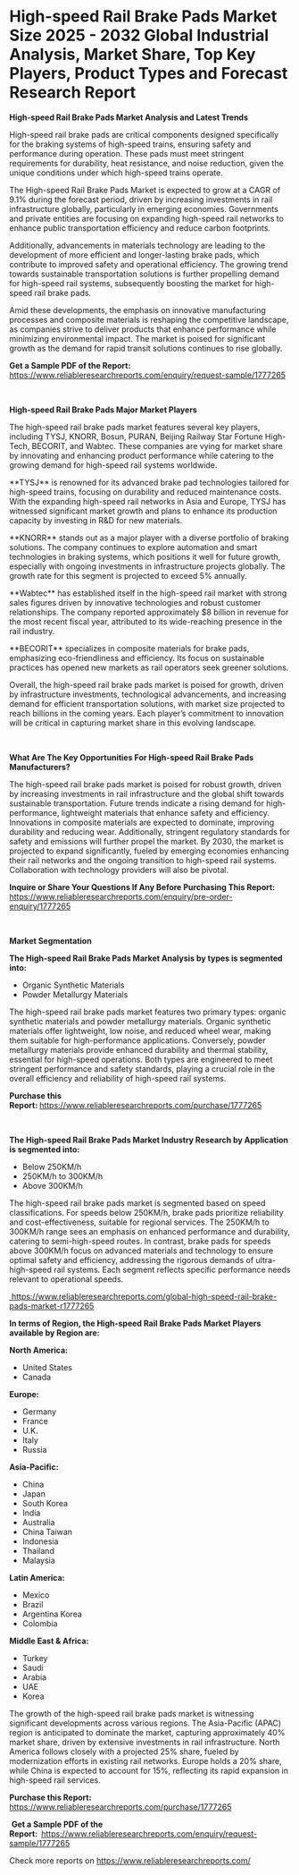 <p><h1>High-speed Rail Brake Pads Market Size 2025 - 2032 Global Industrial Analysis, Market Share, Top Key Players, Product Types and Forecast Research Report</h1></p><p><strong>High-speed Rail Brake Pads Market Analysis and Latest Trends</strong></p>
<p><p>High-speed rail brake pads are critical components designed specifically for the braking systems of high-speed trains, ensuring safety and performance during operation. These pads must meet stringent requirements for durability, heat resistance, and noise reduction, given the unique conditions under which high-speed trains operate. </p><p>The High-speed Rail Brake Pads Market is expected to grow at a CAGR of 9.1% during the forecast period, driven by increasing investments in rail infrastructure globally, particularly in emerging economies. Governments and private entities are focusing on expanding high-speed rail networks to enhance public transportation efficiency and reduce carbon footprints. </p><p>Additionally, advancements in materials technology are leading to the development of more efficient and longer-lasting brake pads, which contribute to improved safety and operational efficiency. The growing trend towards sustainable transportation solutions is further propelling demand for high-speed rail systems, subsequently boosting the market for high-speed rail brake pads. </p><p>Amid these developments, the emphasis on innovative manufacturing processes and composite materials is reshaping the competitive landscape, as companies strive to deliver products that enhance performance while minimizing environmental impact. The market is poised for significant growth as the demand for rapid transit solutions continues to rise globally.</p></p>
<p><strong>Get a Sample PDF of the Report:&nbsp;</strong> <a href="https://www.reliableresearchreports.com/enquiry/request-sample/1777265?utm_campaign=3083&utm_medium=2&utm_source=Github&utm_content=ia&utm_term=31032025&utm_id=high-speed-rail-brake-pads">https://www.reliableresearchreports.com/enquiry/request-sample/1777265</a></p>
<p>&nbsp;</p>
<p><strong>High-speed Rail Brake Pads Major Market Players</strong></p>
<p><p>The high-speed rail brake pads market features several key players, including TYSJ, KNORR, Bosun, PURAN, Beijing Railway Star Fortune High-Tech, BECORIT, and Wabtec. These companies are vying for market share by innovating and enhancing product performance while catering to the growing demand for high-speed rail systems worldwide.</p><p>**TYSJ** is renowned for its advanced brake pad technologies tailored for high-speed trains, focusing on durability and reduced maintenance costs. With the expanding high-speed rail networks in Asia and Europe, TYSJ has witnessed significant market growth and plans to enhance its production capacity by investing in R&D for new materials.</p><p>**KNORR** stands out as a major player with a diverse portfolio of braking solutions. The company continues to explore automation and smart technologies in braking systems, which positions it well for future growth, especially with ongoing investments in infrastructure projects globally. The growth rate for this segment is projected to exceed 5% annually.</p><p>**Wabtec** has established itself in the high-speed rail market with strong sales figures driven by innovative technologies and robust customer relationships. The company reported approximately $8 billion in revenue for the most recent fiscal year, attributed to its wide-reaching presence in the rail industry.</p><p>**BECORIT** specializes in composite materials for brake pads, emphasizing eco-friendliness and efficiency. Its focus on sustainable practices has opened new markets as rail operators seek greener solutions.</p><p>Overall, the high-speed rail brake pads market is poised for growth, driven by infrastructure investments, technological advancements, and increasing demand for efficient transportation solutions, with market size projected to reach billions in the coming years. Each player’s commitment to innovation will be critical in capturing market share in this evolving landscape.</p></p>
<p>&nbsp;</p>
<p><strong>What Are The Key Opportunities For High-speed Rail Brake Pads Manufacturers?</strong></p>
<p><p>The high-speed rail brake pads market is poised for robust growth, driven by increasing investments in rail infrastructure and the global shift towards sustainable transportation. Future trends indicate a rising demand for high-performance, lightweight materials that enhance safety and efficiency. Innovations in composite materials are expected to dominate, improving durability and reducing wear. Additionally, stringent regulatory standards for safety and emissions will further propel the market. By 2030, the market is projected to expand significantly, fueled by emerging economies enhancing their rail networks and the ongoing transition to high-speed rail systems. Collaboration with technology providers will also be pivotal.</p></p>
<p><strong>Inquire or Share Your Questions If Any Before Purchasing This Report:</strong> <a href="https://www.reliableresearchreports.com/enquiry/pre-order-enquiry/1777265?utm_campaign=3083&utm_medium=2&utm_source=Github&utm_content=ia&utm_term=31032025&utm_id=high-speed-rail-brake-pads">https://www.reliableresearchreports.com/enquiry/pre-order-enquiry/1777265</a></p>
<p>&nbsp;</p>
<p><strong>Market Segmentation</strong></p>
<p><strong>The High-speed Rail Brake Pads Market Analysis by types is segmented into:</strong></p>
<p><ul><li>Organic Synthetic Materials</li><li>Powder Metallurgy Materials</li></ul></p>
<p><p>The high-speed rail brake pads market features two primary types: organic synthetic materials and powder metallurgy materials. Organic synthetic materials offer lightweight, low noise, and reduced wheel wear, making them suitable for high-performance applications. Conversely, powder metallurgy materials provide enhanced durability and thermal stability, essential for high-speed operations. Both types are engineered to meet stringent performance and safety standards, playing a crucial role in the overall efficiency and reliability of high-speed rail systems.</p></p>
<p><strong>Purchase this Report:&nbsp;</strong><a href="https://www.reliableresearchreports.com/purchase/1777265?utm_campaign=3083&utm_medium=2&utm_source=Github&utm_content=ia&utm_term=31032025&utm_id=high-speed-rail-brake-pads">https://www.reliableresearchreports.com/purchase/1777265</a></p>
<p>&nbsp;</p>
<p><strong>The High-speed Rail Brake Pads Market Industry Research by Application is segmented into:</strong></p>
<p><ul><li>Below 250KM/h</li><li>250KM/h to 300KM/h</li><li>Above 300KM/h</li></ul></p>
<p><p>The high-speed rail brake pads market is segmented based on speed classifications. For speeds below 250KM/h, brake pads prioritize reliability and cost-effectiveness, suitable for regional services. The 250KM/h to 300KM/h range sees an emphasis on enhanced performance and durability, catering to semi-high-speed routes. In contrast, brake pads for speeds above 300KM/h focus on advanced materials and technology to ensure optimal safety and efficiency, addressing the rigorous demands of ultra-high-speed rail systems. Each segment reflects specific performance needs relevant to operational speeds.</p></p>
<p><a href="https://www.reliableresearchreports.com/global-high-speed-rail-brake-pads-market-r1777265?utm_campaign=3083&utm_medium=2&utm_source=Github&utm_content=ia&utm_term=31032025&utm_id=high-speed-rail-brake-pads">&nbsp;https://www.reliableresearchreports.com/global-high-speed-rail-brake-pads-market-r1777265</a></p>
<p><strong>In terms of Region, the High-speed Rail Brake Pads Market Players available by Region are:</strong></p>
<p>
    <p> <strong> North America: </strong>
        <ul>
            <li>United States</li>
            <li>Canada</li>
        </ul>
        </p> 
    <p> <strong> Europe: </strong>
        <ul>
            <li>Germany</li>
            <li>France</li>
            <li>U.K.</li>
            <li>Italy</li>
            <li>Russia</li>
        </ul>
        </p> 
    <p> <strong> Asia-Pacific: </strong>
        <ul>
            <li>China</li>
            <li>Japan</li>
            <li>South Korea</li>
            <li>India</li>
            <li>Australia</li>
            <li>China Taiwan</li>
            <li>Indonesia</li>
            <li>Thailand</li>
            <li>Malaysia</li>
        </ul>
        </p> 
    <p> <strong> Latin America: </strong>
        <ul>
            <li>Mexico</li>
            <li>Brazil</li>
            <li>Argentina Korea</li>
            <li>Colombia</li>
        </ul>
        </p> 
    <p> <strong> Middle East & Africa: </strong>
        <ul>
            <li>Turkey</li>
            <li>Saudi</li>
            <li>Arabia</li>
            <li>UAE</li>
            <li>Korea</li>
        </ul>
    </p>
    </p>
<p><p>The growth of the high-speed rail brake pads market is witnessing significant developments across various regions. The Asia-Pacific (APAC) region is anticipated to dominate the market, capturing approximately 40% market share, driven by extensive investments in rail infrastructure. North America follows closely with a projected 25% share, fueled by modernization efforts in existing rail networks. Europe holds a 20% share, while China is expected to account for 15%, reflecting its rapid expansion in high-speed rail services.</p></p>
<p><strong>Purchase this Report: </strong><a href="https://www.reliableresearchreports.com/purchase/1777265?utm_campaign=3083&utm_medium=2&utm_source=Github&utm_content=ia&utm_term=31032025&utm_id=high-speed-rail-brake-pads">https://www.reliableresearchreports.com/purchase/1777265</a></p>
<p>&nbsp;<strong>Get a Sample PDF of the Report:&nbsp;&nbsp;</strong><a href="https://www.reliableresearchreports.com/enquiry/request-sample/1777265?utm_campaign=3083&utm_medium=2&utm_source=Github&utm_content=ia&utm_term=31032025&utm_id=high-speed-rail-brake-pads">https://www.reliableresearchreports.com/enquiry/request-sample/1777265</a></p>
<p><strong></strong></p>
<p>Check more reports on <a href="https://www.reliableresearchreports.com/?utm_campaign=3083&utm_medium=2&utm_source=Github&utm_content=ia&utm_term=31032025&utm_id=high-speed-rail-brake-pads">https://www.reliableresearchreports.com/</a></p>